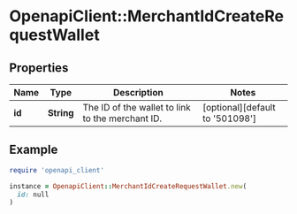 # OpenapiClient::MerchantIdCreateRequestWallet

## Properties

| Name | Type | Description | Notes |
| ---- | ---- | ----------- | ----- |
| **id** | **String** | The ID of the wallet to link to the merchant ID. | [optional][default to &#39;501098&#39;] |

## Example

```ruby
require 'openapi_client'

instance = OpenapiClient::MerchantIdCreateRequestWallet.new(
  id: null
)
```

